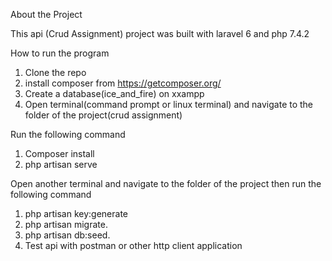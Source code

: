 
About the Project

This api (Crud Assignment) project was built with laravel 6 and php 7.4.2

How to run the program
1. Clone the repo
2.  install composer from https://getcomposer.org/
3. Create a database(ice_and_fire) on xxampp
4. Open terminal(command prompt or linux terminal) and navigate to the folder of the project(crud assignment)

Run the following command

1. Composer install
2. php artisan serve

Open another terminal and navigate to the folder of the project then run the following command

1. php artisan key:generate
2. php artisan migrate.
3. php artisan db:seed.
4. Test api with postman or other http client application
